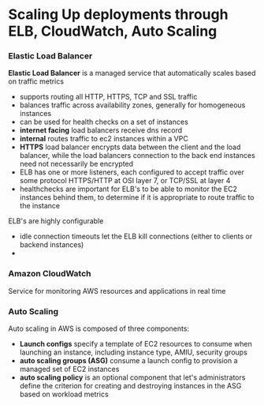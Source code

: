 # Scaling Up deployments through ELB, CloudWatch, Auto Scaling
### Elastic Load Balancer
**Elastic Load Balancer** is a managed service that automatically scales based on traffic metrics
- supports routing all HTTP, HTTPS, TCP and SSL traffic
- balances traffic across availability zones, generally for homogeneous instances
- can be used for health checks on a set of instances
- **internet facing** load balancers receive dns record
- **internal** routes traffic to ec2 instances within a VPC
- **HTTPS** load balancer encrypts data between the client and the load balancer, while the load balancers connection to the back end instances need not necessarily be encrypted
- ELB has one or more listeners, each configured to accept traffic over some protocol HTTPS/HTTP at OSI layer 7, or TCP/SSL at layer 4
- healthchecks are important for ELB's to be able to monitor the EC2 instances behind them, to determine if it is appropriate to route traffic to the instance

ELB's are highly configurable
- idle connection timeouts let the ELB kill connections (either to clients or backend instances)
- 

### Amazon CloudWatch
Service for monitoring AWS resources and applications in real time

### Auto Scaling
Auto scaling in AWS is composed of three components:
- **Launch configs** specify a template of EC2 resources to consume when launching an instance, including instance type, AMIU, security groups
- **auto scaling groups (ASG)** consume a launch config to provision a managed set of EC2 instances
- **auto scaling policy** is an optional component that let's administrators define the criterion for creating and destroying instances in the ASG based on workload metrics
